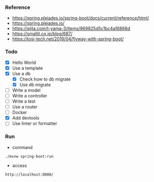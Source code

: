 ### Reference
- https://spring.pleiades.io/spring-boot/docs/current/reference/html/  
- https://spring.pleiades.io/
- https://qiita.com/t-yama-3/items/969825d5c1bc4a16866d
- https://smallit.co.jp/blog/687/
- https://tosi-tech.net/2019/04/flyway-with-spring-boot/

### Todo
- [x] Hello World
- [x] Use a template
- [x] Use a db
  - [x] Check how to db migrate
  - [x] Use db migrate
- [ ] Write a model
- [ ] Write a controller
- [ ] Write a test
- [ ] Use a router
- [ ] Docker
- [x] Add devtools
- [ ] Use linter or formatter

### Run
- command
```
./mvnw spring-boot:run
```

- access
```
http://localhost:8080/
```
